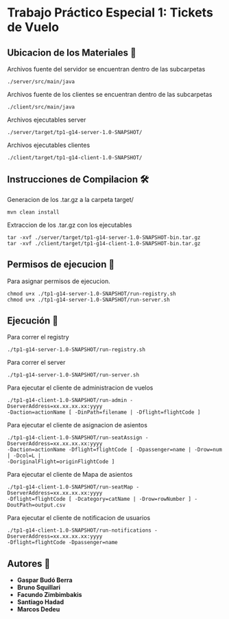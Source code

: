 # Trabajo Práctico Especial 1: Tickets de Vuelo

## Ubicacion de los Materiales 🧭
Archivos fuente del servidor se encuentran dentro de las subcarpetas
```
./server/src/main/java
```
Archivos fuente de los clientes se encuentran dentro de las subcarpetas
```
./client/src/main/java
```
Archivos ejecutables server
```
./server/target/tp1-g14-server-1.0-SNAPSHOT/
```
Archivos ejecutables clientes
```
./client/target/tp1-g14-client-1.0-SNAPSHOT/
```

## Instrucciones de Compilacion 🛠️
Generacion de los .tar.gz a la carpeta target/
```
mvn clean install
```
Extraccion de los .tar.gz con los ejecutables
```
tar -xvf ./server/target/tp1-g14-server-1.0-SNAPSHOT-bin.tar.gz
tar -xvf ./client/target/tp1-g14-client-1.0-SNAPSHOT-bin.tar.gz
```

## Permisos de ejecucion 🚀
Para asignar permisos de ejecucion. 
```
chmod u+x ./tp1-g14-server-1.0-SNAPSHOT/run-registry.sh
chmod u+x ./tp1-g14-server-1.0-SNAPSHOT/run-server.sh
```


## Ejecución 🚀
Para correr el registry
```
./tp1-g14-server-1.0-SNAPSHOT/run-registry.sh
```
Para correr el server
```
./tp1-g14-server-1.0-SNAPSHOT/run-server.sh
```

Para ejecutar el cliente de administracion de vuelos
```
./tp1-g14-client-1.0-SNAPSHOT/run-admin -DserverAddress=xx.xx.xx.xx:yyyy 
-Daction=actionName [ -DinPath=filename | -Dflight=flightCode ]
```
Para ejecutar el cliente de asignacion de asientos
```
./tp1-g14-client-1.0-SNAPSHOT/run-seatAssign -DserverAddress=xx.xx.xx.xx:yyyy 
-Daction=actionName -Dflight=flightCode [ -Dpassenger=name | -Drow=num | -Dcol=L | 
-DoriginalFlight=originFlightCode ]
```

Para ejecutar el cliente de Mapa de asientos
```
./tp1-g14-client-1.0-SNAPSHOT/run-seatMap -DserverAddress=xx.xx.xx.xx:yyyy 
-Dflight=flightCode [ -Dcategory=catName | -Drow=rowNumber ] -DoutPath=output.csv
```

Para ejecutar el cliente de notificacion de usuarios
```
./tp1-g14-client-1.0-SNAPSHOT/run-notifications -DserverAddress=xx.xx.xx.xx:yyyy 
-Dflight=flightCode -Dpassenger=name
```


## Autores 💭
* **Gaspar Budó Berra**
* **Bruno Squillari**
* **Facundo Zimbimbakis**
* **Santiago Hadad**
* **Marcos Dedeu**